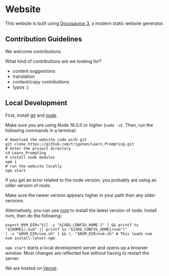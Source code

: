 # Website

This website is built using [Docusaurus 3](https://docusaurus.io/), a modern static website generator.

## Contribution Guidelines

We welcome contributions.

What kind of contributions are we looking for?

- content suggestions
- translation
- content/copy contributions
- typos :)


## Local Development

First, install [git](https://git-scm.com/book/en/v2/Getting-Started-Installing-Git) and [node](https://nodejs.org/en/download/).

Make sure you are using Node 18.0.0 or higher (`node -v`). Then, run the following commands in a terminal:
```
# download the website code with git
git clone https://github.com/trigaten/Learn_Prompting.git
# enter the project directory
cd Learn_Prompting
# install node modules
npm i
# run the website locally
npm start
```

If you get an error related to the node version, you probably are using an older version of node.

Make sure the newer version appears higher in your path than any older versions. 

Alternatively, you can use [nvm](https://github.com/nvm-sh/nvm#installing-and-updating) to install the latest version of node. Install nvm, then do the following:
```
export NVM_DIR="$([ -z "${XDG_CONFIG_HOME-}" ] && printf %s "${HOME}/.nvm" || printf %s "${XDG_CONFIG_HOME}/nvm")"
[ -s "$NVM_DIR/nvm.sh" ] && \. "$NVM_DIR/nvm.sh" # This loads nvm
nvm install-latest-npm
```

`npm start` starts a local development server and opens up a browser window. Most changes are reflected live without having to restart the server.

We are hosted on [Vercel](https://vercel.com/).
